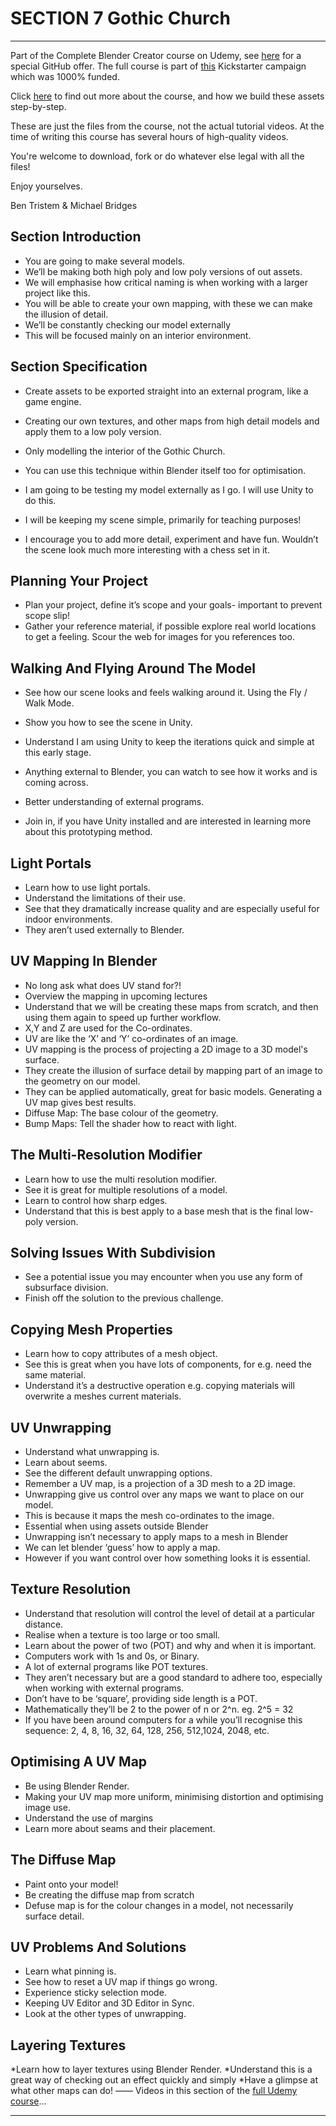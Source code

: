 # SECTION 7 Gothic Church
****

Part of the Complete Blender Creator course on Udemy, see [here](https://www.udemy.com/blendertutorial/?couponCode=GitHubSpecial) for a special GitHub offer. The full course is part of [this](https://www.kickstarter.com/projects/bentristem/how-to-create-3d-assets-using-blender-online-cours) Kickstarter campaign which was 1000% funded.

Click [here](https://www.udemy.com/blendertutorial/?couponCode=GitHubSpecial) to find out more about the course, and how we build these assets step-by-step.

These are just the files from the course, not the actual tutorial videos. At the time of writing this course has several hours of high-quality videos.

You're welcome to download, fork or do whatever else legal with all the files!

Enjoy yourselves.

Ben Tristem & Michael Bridges

## Section Introduction

* You are going to make several models. 
* We’ll be making both high poly and low poly versions of out assets.
* We will emphasise how critical naming is when working with a larger project like this.
* You will be able to create your own mapping, with these we can make the illusion of detail.
* We’ll be constantly checking our model externally
* This will be focused mainly on an interior environment.

## Section Specification

* Create assets to be exported straight into an external program, like a game engine.
* Creating our own textures, and other maps from high detail models and apply them to a low poly version.
* Only modelling the interior of the Gothic Church.

* You can use this technique within Blender itself too for optimisation. 
* I am going to be testing my model externally as I go. I will use Unity to do this.

* I will be keeping my scene simple, primarily for teaching purposes! 
* I encourage you to add more detail, experiment and have fun. Wouldn’t the scene look much more interesting with a chess set in it.

## Planning Your Project
* Plan your project, define it’s scope and your goals- important to prevent scope slip!
* Gather your reference material, if possible explore real world locations to get a feeling. Scour the web for images for you references too.

## Walking And Flying Around The Model
* See how our scene looks and feels walking around it. Using the Fly / Walk Mode.
* Show you how to see the scene in Unity.
* Understand I am using Unity to keep the iterations quick and simple at this early stage.

* Anything external to Blender, you can watch to see how it works and is coming across.
* Better understanding of external programs.
* Join in, if you have Unity installed and are interested in learning more about this prototyping method.

## Light Portals
* Learn how to use light portals.
* Understand the limitations of their use.
* See that they dramatically increase quality and are especially useful for indoor environments.
* They aren’t used externally to Blender. 

## UV Mapping In Blender

* No long ask what does UV stand for?!
* Overview the mapping in upcoming lectures
* Understand that we will be creating these maps from scratch, and then using them again to speed up further workflow.
* X,Y and Z are used for the Co-ordinates.
* UV are like the ‘X’ and ‘Y’ co-ordinates of an image.
* UV mapping is the process of projecting a 2D image to a 3D model's surface.
* They create the illusion of surface detail by mapping part of an image to the geometry on our model. 
* They can be applied automatically, great for basic models. Generating a UV map gives best results.
* Diffuse Map: The base colour of the geometry.
* Bump Maps: Tell the shader how to react with light.

## The Multi-Resolution Modifier
* Learn how to use the multi resolution modifier.
* See it is great for multiple resolutions of a model.
* Learn to control how sharp edges.
* Understand that this is best apply to a base mesh that is the final low-poly version. 

## Solving Issues With Subdivision
* See a potential issue you may encounter when you use any form of subsurface division.
* Finish off the solution to the previous challenge.

## Copying Mesh Properties
* Learn how to copy attributes of a mesh object.
* See this is great when you have lots of components, for e.g. need the same material.
* Understand it’s a destructive operation e.g. copying materials will overwrite a meshes current materials.

## UV Unwrapping
* Understand what unwrapping is.
* Learn about seems.
* See the different default unwrapping options.
* Remember a UV map, is a projection of a 3D mesh to a 2D image.
* Unwrapping give us control over any maps we want to place on our model.
* This is because it maps the mesh co-ordinates to the image.
* Essential when using assets outside Blender
* Unwrapping isn’t necessary to apply maps to a mesh in Blender 
* We can let blender ‘guess’ how to apply a map.
* However if you want control over how something looks it is essential.

## Texture Resolution
* Understand that resolution will control the level of detail at a particular distance.
* Realise when a texture is too large or too small.
* Learn about the power of two (POT) and why and when it is important.
* Computers work with 1s and 0s, or Binary.
* A lot of external programs like POT textures.
* They aren’t necessary but are a good standard to adhere too, especially when working with external programs.
* Don’t have to be ‘square’, providing side length is a POT.
* Mathematically they’ll be 2 to the power of n or 2^n. eg. 2^5 = 32
* If you have been around computers for a while you’ll recognise this sequence: 2, 4, 8, 16, 32, 64, 128, 256, 512,1024, 2048, etc.

## Optimising A UV Map
* Be using Blender Render.
* Making your UV map more uniform, minimising distortion and optimising image use.
* Understand the use of margins
* Learn more about seams and their placement.

## The Diffuse Map
* Paint onto your model!
* Be creating the diffuse map from scratch
* Defuse map is for the colour changes in a model, not necessarily surface detail.

## UV Problems And Solutions
* Learn what pinning is.
* See how to reset a UV map if things go wrong.
* Experience sticky selection mode.
* Keeping UV Editor and 3D Editor in Sync.
* Look at the other types of unwrapping.

## Layering Textures
*Learn how to layer textures using Blender Render.
*Understand this is a great way of checking out an effect quickly and simply
*Have a glimpse at what other maps can do!
——
Videos in this section of the [full Udemy course](https://www.udemy.com/blendertutorial/?couponCode=GitHubSpecial)...

---
